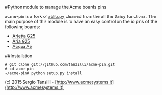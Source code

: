 #Python module to manage the Acme boards pins

acme-pin is a fork of [ablib.py](https://github.com/tanzilli/ablib) cleaned from the 
all the Daisy functions. The main purpose of this module is to have
an easy control on the io pins of the following boards:

* [Arietta G25](http://www.acmesystems.it/arietta)
* [Aria G25](http://www.acmesystems.it/aria)
* [Acqua A5](http://www.acmesystems.it/acqua)

##Installation

```
# git clone git://github.com/tanzilli/acme-pin.git
# cd acme-pin
~/acme-pin# python setup.py install
```

(c) 2015 Sergio Tanzilli - [http://www.acmesystems.it](http://www.acmesystems.it)
